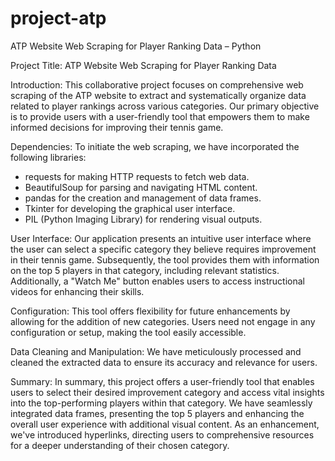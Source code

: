 # project-atp
ATP Website Web Scraping for Player Ranking Data – Python 

Project Title: ATP Website Web Scraping for Player Ranking Data

Introduction:
This collaborative project focuses on comprehensive web scraping of the ATP website to extract and systematically organize data related to player rankings across various categories. Our primary objective is to provide users with a user-friendly tool that empowers them to make informed decisions for improving their tennis game.

Dependencies:
To initiate the web scraping, we have incorporated the following libraries:

- requests for making HTTP requests to fetch web data.
- BeautifulSoup for parsing and navigating HTML content.
- pandas for the creation and management of data frames.
- Tkinter for developing the graphical user interface.
- PIL (Python Imaging Library) for rendering visual outputs.

User Interface:
Our application presents an intuitive user interface where the user can select a specific category they believe requires improvement in their tennis game. Subsequently, the tool provides them with information on the top 5 players in that category, including relevant statistics. Additionally, a "Watch Me" button enables users to access instructional videos for enhancing their skills.

Configuration:
This tool offers flexibility for future enhancements by allowing for the addition of new categories. Users need not engage in any configuration or setup, making the tool easily accessible.

Data Cleaning and Manipulation:
We have meticulously processed and cleaned the extracted data to ensure its accuracy and relevance for users.

Summary:
In summary, this project offers a user-friendly tool that enables users to select their desired improvement category and access vital insights into the top-performing players within that category. We have seamlessly integrated data frames, presenting the top 5 players and enhancing the overall user experience with additional visual content. As an enhancement, we've introduced hyperlinks, directing users to comprehensive resources for a deeper understanding of their chosen category.



